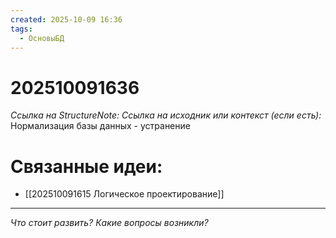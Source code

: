 ```yaml
---
created: 2025-10-09 16:36
tags:
  - ОсновыБД
---
```

# 202510091636
*Ссылка на StructureNote:*
*Ссылка на исходник или контекст (если есть):* 
Нормализация базы данных - устранение 
# Связанные идеи:
* [[202510091615 Логическое проектирование]]
---

*Что стоит развить? Какие вопросы возникли?*